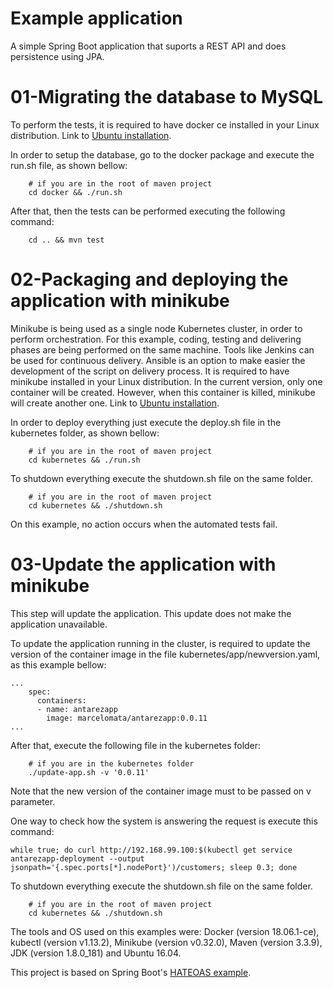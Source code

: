 # Example application #

A simple Spring Boot application that suports a REST API and does persistence using JPA.

# 01-Migrating the database to MySQL
To perform the tests, it is required to have docker ce installed in your Linux distribution. Link to [Ubuntu installation](https://docs.docker.com/v17.12/install/linux/docker-ce/ubuntu/#install-docker-ce-1). 

In order to setup the database, go to the docker package and execute the run.sh file, as shown bellow:

```
	# if you are in the root of maven project
	cd docker && ./run.sh
```

After that, then the tests can be performed executing the following command:

```
	cd .. && mvn test
```

# 02-Packaging and deploying the application with minikube
Minikube is being used as a single node Kubernetes cluster, in order to perform orchestration. For this example, coding, testing and delivering phases are being performed on the same machine. Tools like Jenkins can be used for continuous delivery. Ansible is an option to make easier the development of the script on delivery process. It is required to have minikube installed in your Linux distribution. In the current version, only one container will be created. However, when this container is killed, minikube will create another one. Link to [Ubuntu installation](https://kubernetes.io/docs/tasks/tools/install-minikube/#install-minikube). 

In order to deploy everything just execute the deploy.sh file in the kubernetes folder, as shown bellow:

```
	# if you are in the root of maven project
	cd kubernetes && ./run.sh
```

To shutdown everything execute the shutdown.sh file on the same folder.

```
	# if you are in the root of maven project
	cd kubernetes && ./shutdown.sh
```

On this example, no action occurs when the automated tests fail.

# 03-Update the application with minikube

This step will update the application. This update does not make the application unavailable. 

To update the application running in the cluster, is required to update the version of the container image in the file kubernetes/app/newversion.yaml, as this example bellow:
```
...
    spec:
      containers:
      - name: antarezapp
        image: marcelomata/antarezapp:0.0.11
...
```

After that, execute the following file in the kubernetes folder:
```
	# if you are in the kubernetes folder
	./update-app.sh -v '0.0.11'
```

Note that the new version of the container image must to be passed on v parameter.

One way to check how the system is answering the request is execute this command:
```
while true; do curl http://192.168.99.100:$(kubectl get service antarezapp-deployment --output jsonpath='{.spec.ports[*].nodePort}')/customers; sleep 0.3; done
```

To shutdown everything execute the shutdown.sh file on the same folder.

```
	# if you are in the root of maven project
	cd kubernetes && ./shutdown.sh
```


The tools and OS used on this examples were: Docker (version 18.06.1-ce), kubectl (version v1.13.2), Minikube (version v0.32.0), Maven (version 3.3.9), JDK (version 1.8.0_181) and Ubuntu 16.04.


This project is based on Spring Boot's [HATEOAS example](https://github.com/spring-projects/spring-boot/tree/master/spring-boot-samples/spring-boot-sample-hateoas).


